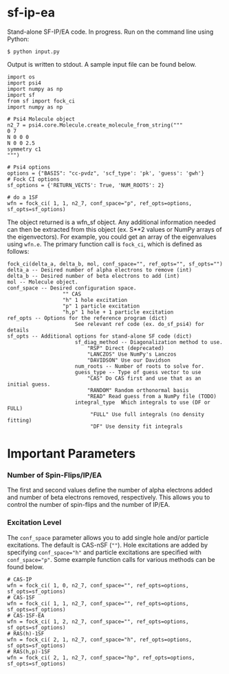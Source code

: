 # sf-ip-ea
Stand-alone SF-IP/EA code. In progress. Run on the command line using Python:
```
$ python input.py
```
Output is written to stdout. A sample input file can be found below.
```
import os
import psi4
import numpy as np
import sf
from sf import fock_ci
import numpy as np

# Psi4 Molecule object
n2_7 = psi4.core.Molecule.create_molecule_from_string("""
0 7
N 0 0 0 
N 0 0 2.5 
symmetry c1
""")

# Psi4 options
options = {"BASIS": "cc-pvdz", 'scf_type': 'pk', 'guess': 'gwh'}
# Fock CI options
sf_options = {'RETURN_VECTS': True, 'NUM_ROOTS': 2}

# do a 1SF
wfn = fock_ci( 1, 1, n2_7, conf_space="p", ref_opts=options, sf_opts=sf_options)
```
The object returned is a wfn_sf object. Any additional information needed can then be extracted from this object (ex. S**2 values or NumPy arrays of the eigenvectors). For example, you could get an array of the eigenvalues using `wfn.e`.
The primary function call is `fock_ci`, which is defined as follows:
```
fock_ci(delta_a, delta_b, mol, conf_space="", ref_opts="", sf_opts="")
delta_a -- Desired number of alpha electrons to remove (int)
delta_b -- Desired number of beta electrons to add (int)
mol -- Molecule object.
conf_space -- Desired configuration space.
                  "" CAS
                  "h" 1 hole excitation
                  "p" 1 particle excitation
                  "h,p" 1 hole + 1 particle excitation
ref_opts -- Options for the reference program (dict)
                      See relevant ref code (ex. do_sf_psi4) for details
sf_opts -- Additional options for stand-alone SF code (dict)
                      sf_diag_method -- Diagonalization method to use.
                          "RSP" Direct (deprecated)
                          "LANCZOS" Use NumPy's Lanczos
                          "DAVIDSON" Use our Davidson
                      num_roots -- Number of roots to solve for.
                      guess_type -- Type of guess vector to use
                          "CAS" Do CAS first and use that as an initial guess.
                          "RANDOM" Random orthonormal basis
                          "READ" Read guess from a NumPy file (TODO)
                      integral_type  Which integrals to use (DF or FULL)
                           "FULL" Use full integrals (no density fitting)
                           "DF" Use density fit integrals
```
# Important Parameters
### Number of Spin-Flips/IP/EA ###
The first and second values define the number of alpha electrons added and number of beta electrons removed, respectively. This allows you to 
control the number of spin-flips and the number of IP/EA.
### Excitation Level ###
The `conf_space` parameter allows you to add single hole and/or particle excitations. The default is CAS-nSF (`""`). Hole excitations are added by specifying `conf_space="h"` and particle excitations are specified with `conf_space="p"`.
Some example function calls for various methods can be found below.
```
# CAS-IP
wfn = fock_ci( 1, 0, n2_7, conf_space="", ref_opts=options, sf_opts=sf_options)
# CAS-1SF
wfn = fock_ci( 1, 1, n2_7, conf_space="", ref_opts=options, sf_opts=sf_options)
# CAS-1SF-EA
wfn = fock_ci( 1, 2, n2_7, conf_space="", ref_opts=options, sf_opts=sf_options)
# RAS(h)-1SF
wfn = fock_ci( 2, 1, n2_7, conf_space="h", ref_opts=options, sf_opts=sf_options)
# RAS(h,p)-1SF
wfn = fock_ci( 2, 1, n2_7, conf_space="hp", ref_opts=options, sf_opts=sf_options)
```

